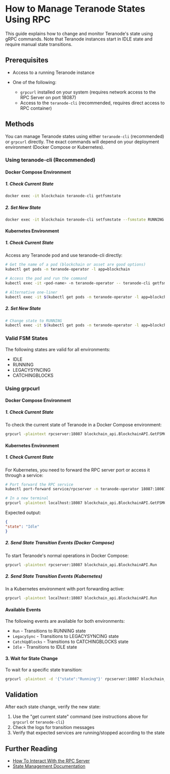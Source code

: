 # How to Manage Teranode States Using RPC

This guide explains how to change and monitor Teranode's state using gRPC commands. Note that Teranode instances start in IDLE state and require manual state transitions.

## Prerequisites

- Access to a running Teranode instance
- One of the following:

    - `grpcurl` installed on your system (requires network access to the RPC Server on port 18087)
    - Access to the `teranode-cli` (recommended, requires direct access to RPC container)

## Methods

You can manage Teranode states using either `teranode-cli` (recommended) or `grpcurl` directly. The exact commands will depend on your deployment environment (Docker Compose or Kubernetes).

### Using teranode-cli (Recommended)

#### Docker Compose Environment

##### 1. Check Current State
```bash
docker exec -it blockchain teranode-cli getfsmstate
```

##### 2. Set New State

```bash
docker exec -it blockchain teranode-cli setfsmstate --fsmstate RUNNING
```

#### Kubernetes Environment

##### 1. Check Current State

Access any Teranode pod and use teranode-cli directly:

```bash
# Get the name of a pod (blockchain or asset are good options)
kubectl get pods -n teranode-operator -l app=blockchain

# Access the pod and run the command
kubectl exec -it <pod-name> -n teranode-operator -- teranode-cli getfsmstate

# Alternative one-liner
kubectl exec -it $(kubectl get pods -n teranode-operator -l app=blockchain -o jsonpath='{.items[0].metadata.name}') -n teranode-operator -- teranode-cli getfsmstate
```

##### 2. Set New State

```bash
# Change state to RUNNING
kubectl exec -it $(kubectl get pods -n teranode-operator -l app=blockchain -o jsonpath='{.items[0].metadata.name}') -n teranode-operator -- teranode-cli setfsmstate --fsmstate RUNNING
```

### Valid FSM States

The following states are valid for all environments:

- IDLE
- RUNNING
- LEGACYSYNCING
- CATCHINGBLOCKS


### Using grpcurl

#### Docker Compose Environment

##### 1. Check Current State

To check the current state of Teranode in a Docker Compose environment:

```bash
grpcurl -plaintext rpcserver:18087 blockchain_api.BlockchainAPI.GetFSMCurrentState
```

#### Kubernetes Environment

##### 1. Check Current State

For Kubernetes, you need to forward the RPC server port or access it through a service:

```bash
# Port forward the RPC service
kubectl port-forward service/rpcserver -n teranode-operator 18087:18087

# In a new terminal
grpcurl -plaintext localhost:18087 blockchain_api.BlockchainAPI.GetFSMCurrentState
```

Expected output:
```json
{
"state": "Idle"
}
```

##### 2. Send State Transition Events (Docker Compose)

To start Teranode's normal operations in Docker Compose:

```bash
grpcurl -plaintext rpcserver:18087 blockchain_api.BlockchainAPI.Run
```

##### 2. Send State Transition Events (Kubernetes)

In a Kubernetes environment with port forwarding active:

```bash
grpcurl -plaintext localhost:18087 blockchain_api.BlockchainAPI.Run
```

#### Available Events

The following events are available for both environments:

- `Run` - Transitions to RUNNING state
- `LegacySync` - Transitions to LEGACYSYNCING state
- `CatchUpBlocks` - Transitions to CATCHINGBLOCKS state
- `Idle` - Transitions to IDLE state


#### 3. Wait for State Change

To wait for a specific state transition:

```bash
grpcurl -plaintext -d '{"state":"Running"}' rpcserver:18087 blockchain_api.BlockchainAPI.WaitForFSMtoTransitionToGivenState
```

## Validation

After each state change, verify the new state:

1. Use the "get current state" command (see instructions above for `grpcurl` or `teranode-cli`)
2. Check the logs for transition messages
3. Verify that expected services are running/stopped according to the state


## Further Reading

- [How To Interact With the RPC Server](minersHowToInteractWithRPCServer.md)
- [State Management Documentation](../../topics/architecture/stateManagement.md)
